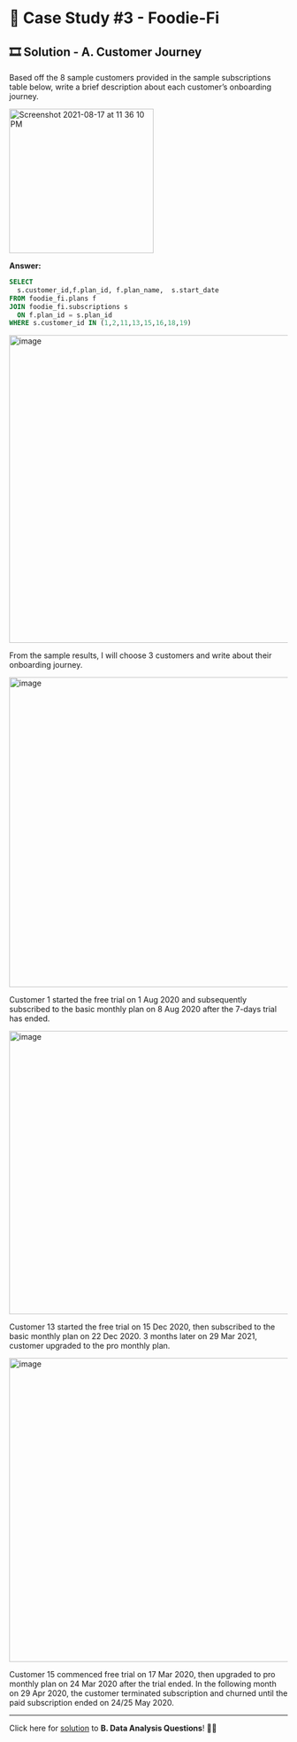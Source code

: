 # 🥑 Case Study #3 - Foodie-Fi

## 🎞 Solution - A. Customer Journey

Based off the 8 sample customers provided in the sample subscriptions table below, write a brief description about each customer’s onboarding journey.

<img width="261" alt="Screenshot 2021-08-17 at 11 36 10 PM" src="https://user-images.githubusercontent.com/81607668/129756709-75919d79-e1cd-4187-a129-bdf90a65e196.png">

**Answer:**

````sql
SELECT
  s.customer_id,f.plan_id, f.plan_name,  s.start_date
FROM foodie_fi.plans f
JOIN foodie_fi.subscriptions s
  ON f.plan_id = s.plan_id
WHERE s.customer_id IN (1,2,11,13,15,16,18,19)
````

<img width="556" alt="image" src="https://user-images.githubusercontent.com/81607668/129758340-b7cd527c-31f3-4f33-8d99-5b0a4baab378.png">

From the sample results, I will choose 3 customers and write about their onboarding journey.

<img width="560" alt="image" src="https://user-images.githubusercontent.com/81607668/129757897-df606bb6-aeb8-4235-8244-d61a3952a84a.png">

Customer 1 started the free trial on 1 Aug 2020 and subsequently subscribed to the basic monthly plan on 8 Aug 2020 after the 7-days trial has ended.

<img width="512" alt="image" src="https://user-images.githubusercontent.com/81607668/129761134-7fa840f5-673e-4ec6-8831-e3971c1fcd50.png">

Customer 13 started the free trial on 15 Dec 2020, then subscribed to the basic monthly plan on 22 Dec 2020. 3 months later on 29 Mar 2021, customer upgraded to the pro monthly plan.

<img width="549" alt="image" src="https://user-images.githubusercontent.com/81607668/129761434-39009802-c813-437d-a292-ddd26ac8ac29.png">

Customer 15 commenced free trial on 17 Mar 2020, then upgraded to pro monthly plan on 24 Mar 2020 after the trial ended. In the following month on 29 Apr 2020, the customer terminated subscription and churned until the paid subscription ended on 24/25 May 2020.

***

Click here for [solution](https://github.com/manisharehal/SQL-Projects/blob/main/Case%20Study%20%233%20-%20Foodie-Fi/B.%20Data%20Analysis%20Questions.md) to **B. Data Analysis Questions**! 🙌🏻

